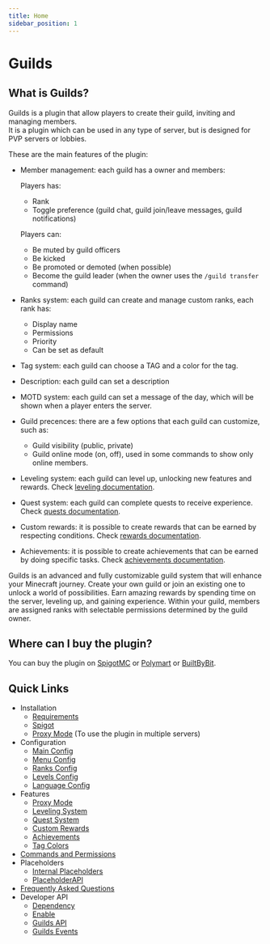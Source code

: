 ```yaml
---
title: Home
sidebar_position: 1
---
```


# Guilds

## What is Guilds?

Guilds is a plugin that allow players to create their guild, inviting and managing members. <br/>
It is a plugin which can be used in any type of server, but is designed for PVP servers or lobbies. <br/>

These are the main features of the plugin:
- Member management: each guild has a owner and members:
  
  Players has:
  - Rank
  - Toggle preference (guild chat, guild join/leave messages, guild notifications)
  
  Players can:
  - Be muted by guild officers
  - Be kicked 
  - Be promoted or demoted (when possible)
  - Become the guild leader (when the owner uses the `/guild transfer` command)
- Ranks system: each guild can create and manage custom ranks, each rank has:
  - Display name
  - Permissions
  - Priority
  - Can be set as default
- Tag system: each guild can choose a TAG and a color for the tag.
- Description: each guild can set a description
- MOTD system: each guild can set a message of the day, which will be shown when a player enters the server.
- Guild precences: there are a few options that each guild can customize, such as:
  - Guild visibility (public, private)
  - Guild online mode (on, off), used in some commands to show only online members.
- Leveling system: each guild can level up, unlocking new features and rewards. Check [leveling documentation](/guilds/features/leveling).
- Quest system: each guild can complete quests to receive experience. Check [quests documentation](/guilds/features/quest).
- Custom rewards: it is possible to create rewards that can be earned by respecting conditions. Check [rewards documentation](/guilds/features/rewards).
- Achievements: it is possible to create achievements that can be earned by doing specific tasks. Check [achievements documentation](/guilds/features/achievements).

Guilds is an advanced and fully customizable guild system that will enhance your Minecraft journey.
Create your own guild or join an existing one to unlock a world of possibilities.
Earn amazing rewards by spending time on the server, leveling up, and gaining experience.
Within your guild, members are assigned ranks with selectable permissions determined by the guild owner.

## Where can I buy the plugin?

You can buy the plugin on [SpigotMC](https://www.spigotmc.org/resources/110931/)
or [Polymart](https://polymart.org/r/2915) or [BuiltByBit](https://builtbybit.com/resources/27980/).

## Quick Links

- Installation
    - [Requirements](/guilds/installation/requirements)
    - [Spigot](/guilds/installation/spigot)
    - [Proxy Mode](/guilds/installation/proxy-mode) (To use the plugin in multiple servers)
- Configuration
    - [Main Config](/guilds/configuration/main-config)
    - [Menu Config](/guilds/configuration/menu-config)
    - [Ranks Config](/guilds/configuration/rank-config)
    - [Levels Config](/guilds/configuration/levels-config)
    - [Language Config](/guilds/configuration/language-config)
- Features
   - [Proxy Mode](/guilds/features/proxy-mode)
   - [Leveling System](/guilds/features/leveling)
   - [Quest System](/guilds/features/quest)
   - [Custom Rewards](/guilds/features/rewards)
   - [Achievements](/guilds/features/achievements)
   - [Tag Colors](/guilds/features/tag-colors)
- [Commands and Permissions](/guilds/commands-and-permissions)
- Placeholders
    - [Internal Placeholders](/guilds/placeholders/internal-placeholders)
    - [PlaceholderAPI](/guilds/placeholders/placeholderapi)
- [Frequently Asked Questions](/guilds/frequently-asked-questions)
- Developer API
    - [Dependency](/guilds/developer-api/dependency)
    - [Enable](/guilds/developer-api/enable)
    - [Guilds API](/guilds/developer-api/guilds-api)
    - [Guilds Events](/guilds/developer-api/guilds-events)
